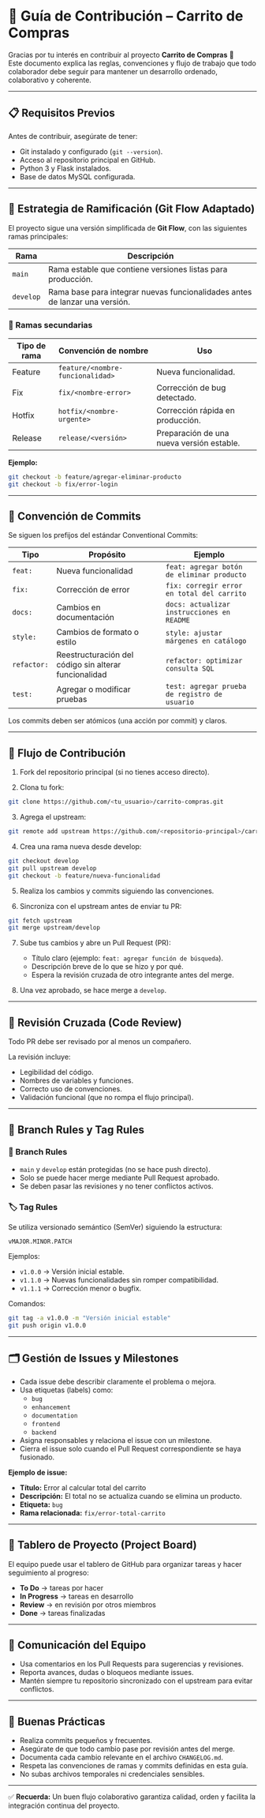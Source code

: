 # 🤝 Guía de Contribución – Carrito de Compras

Gracias por tu interés en contribuir al proyecto **Carrito de Compras** 🛒  
Este documento explica las reglas, convenciones y flujo de trabajo que todo colaborador debe seguir para mantener un desarrollo ordenado, colaborativo y coherente.

---

## 📋 Requisitos Previos

Antes de contribuir, asegúrate de tener:
- Git instalado y configurado (`git --version`).
- Acceso al repositorio principal en GitHub.
- Python 3 y Flask instalados.
- Base de datos MySQL configurada.

---

## 🌳 Estrategia de Ramificación (Git Flow Adaptado)

El proyecto sigue una versión simplificada de **Git Flow**, con las siguientes ramas principales:

| Rama | Descripción |
|------|--------------|
| `main` | Rama estable que contiene versiones listas para producción. |
| `develop` | Rama base para integrar nuevas funcionalidades antes de lanzar una versión. |

### 🔱 Ramas secundarias

| Tipo de rama | Convención de nombre | Uso |
|---------------|----------------------|-----|
| Feature | `feature/<nombre-funcionalidad>` | Nueva funcionalidad. |
| Fix | `fix/<nombre-error>` | Corrección de bug detectado. |
| Hotfix | `hotfix/<nombre-urgente>` | Corrección rápida en producción. |
| Release | `release/<versión>` | Preparación de una nueva versión estable. |

**Ejemplo:**
```bash
git checkout -b feature/agregar-eliminar-producto
git checkout -b fix/error-login
```

---

## 🧱 Convención de Commits

Se siguen los prefijos del estándar Conventional Commits:

| Tipo | Propósito | Ejemplo |
|------|-----------|---------|
| `feat:` | Nueva funcionalidad | `feat: agregar botón de eliminar producto` |
| `fix:` | Corrección de error | `fix: corregir error en total del carrito` |
| `docs:` | Cambios en documentación | `docs: actualizar instrucciones en README` |
| `style:` | Cambios de formato o estilo | `style: ajustar márgenes en catálogo` |
| `refactor:` | Reestructuración del código sin alterar funcionalidad | `refactor: optimizar consulta SQL` |
| `test:` | Agregar o modificar pruebas | `test: agregar prueba de registro de usuario` |

Los commits deben ser atómicos (una acción por commit) y claros.

---

## 🔄 Flujo de Contribución

1. Fork del repositorio principal (si no tienes acceso directo).

2. Clona tu fork:
```bash
git clone https://github.com/<tu_usuario>/carrito-compras.git
```

3. Agrega el upstream:
```bash
git remote add upstream https://github.com/<repositorio-principal>/carrito-compras.git
```

4. Crea una rama nueva desde develop:
```bash
git checkout develop
git pull upstream develop
git checkout -b feature/nueva-funcionalidad
```

5. Realiza los cambios y commits siguiendo las convenciones.

6. Sincroniza con el upstream antes de enviar tu PR:
```bash
git fetch upstream
git merge upstream/develop
```

7. Sube tus cambios y abre un Pull Request (PR):
   - Título claro (ejemplo: `feat: agregar función de búsqueda`).
   - Descripción breve de lo que se hizo y por qué.
   - Espera la revisión cruzada de otro integrante antes del merge.

8. Una vez aprobado, se hace merge a `develop`.

---

## 🧩 Revisión Cruzada (Code Review)

Todo PR debe ser revisado por al menos un compañero.

La revisión incluye:
- Legibilidad del código.
- Nombres de variables y funciones.
- Correcto uso de convenciones.
- Validación funcional (que no rompa el flujo principal).

---

## 🔐 Branch Rules y Tag Rules

### 🌿 Branch Rules

- `main` y `develop` están protegidas (no se hace push directo).
- Solo se puede hacer merge mediante Pull Request aprobado.
- Se deben pasar las revisiones y no tener conflictos activos.

### 🏷️ Tag Rules

Se utiliza versionado semántico (SemVer) siguiendo la estructura:
```
vMAJOR.MINOR.PATCH
```

Ejemplos:
- `v1.0.0` → Versión inicial estable.
- `v1.1.0` → Nuevas funcionalidades sin romper compatibilidad.
- `v1.1.1` → Corrección menor o bugfix.

Comandos:
```bash
git tag -a v1.0.0 -m "Versión inicial estable"
git push origin v1.0.0
```

---

## 🗂️ Gestión de Issues y Milestones

- Cada issue debe describir claramente el problema o mejora.
- Usa etiquetas (labels) como:
  - `bug`
  - `enhancement`
  - `documentation`
  - `frontend`
  - `backend`
- Asigna responsables y relaciona el issue con un milestone.
- Cierra el issue solo cuando el Pull Request correspondiente se haya fusionado.

**Ejemplo de issue:**

- **Título:** Error al calcular total del carrito
- **Descripción:** El total no se actualiza cuando se elimina un producto.
- **Etiqueta:** `bug`
- **Rama relacionada:** `fix/error-total-carrito`

---

## 🧭 Tablero de Proyecto (Project Board)

El equipo puede usar el tablero de GitHub para organizar tareas y hacer seguimiento al progreso:

- **To Do** → tareas por hacer
- **In Progress** → tareas en desarrollo
- **Review** → en revisión por otros miembros
- **Done** → tareas finalizadas

---

## 💬 Comunicación del Equipo

- Usa comentarios en los Pull Requests para sugerencias y revisiones.
- Reporta avances, dudas o bloqueos mediante issues.
- Mantén siempre tu repositorio sincronizado con el upstream para evitar conflictos.

---

## 🏁 Buenas Prácticas

- Realiza commits pequeños y frecuentes.
- Asegúrate de que todo cambio pase por revisión antes del merge.
- Documenta cada cambio relevante en el archivo `CHANGELOG.md`.
- Respeta las convenciones de ramas y commits definidas en esta guía.
- No subas archivos temporales ni credenciales sensibles.

---

✅ **Recuerda:** Un buen flujo colaborativo garantiza calidad, orden y facilita la integración continua del proyecto.
